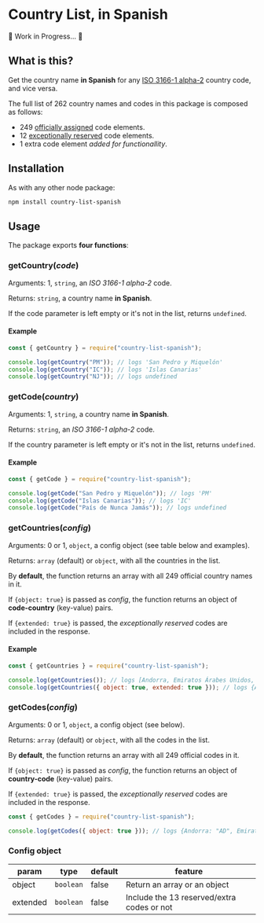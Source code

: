 # Country List, in Spanish

🚧 Work in Progress... 🚧

## What is this?

Get the country name **in Spanish** for any [ISO 3166-1 alpha-2](https://en.wikipedia.org/wiki/ISO_3166-1_alpha-2) country code, and vice versa.

The full list of 262 country names and codes in this package is composed as follows:

- 249 [officially assigned](https://en.wikipedia.org/wiki/ISO_3166-1_alpha-2#Officially_assigned_code_elements) code elements.
- 12 [exceptionally reserved](https://en.wikipedia.org/wiki/ISO_3166-1_alpha-2#Exceptional_reservations) code elements.
- 1 extra code element _added for functionallity_.

## Installation

As with any other node package:

```bash
npm install country-list-spanish
```

## Usage

The package exports **four functions**:

### getCountry(_code_)

Arguments: 1, `string`, an _ISO 3166-1 alpha-2_ code.

Returns: `string`, a country name **in Spanish**.

If the code parameter is left empty or it's not in the list, returns `undefined`.

#### Example

```js
const { getCountry } = require("country-list-spanish");

console.log(getCountry("PM")); // logs 'San Pedro y Miquelón'
console.log(getCountry("IC")); // logs 'Islas Canarias'
console.log(getCountry("NJ")); // logs undefined
```

### getCode(_country_)

Arguments: 1, `string`, a country name **in Spanish**.

Returns: `string`, an _ISO 3166-1 alpha-2_ code.

If the country parameter is left empty or it's not in the list, returns `undefined`.

#### Example

```js
const { getCode } = require("country-list-spanish");

console.log(getCode("San Pedro y Miquelón")); // logs 'PM'
console.log(getCode("Islas Canarias")); // logs 'IC'
console.log(getCode("País de Nunca Jamás")); // logs undefined
```

### getCountries(_config_)

Arguments: 0 or 1, `object`, a config object (see table below and examples).

Returns: `array` (default) or `object`, with all the countries in the list.

By **default**, the function returns an array with all 249 official country names in it.

If `{object: true}` is passed as _config_, the function returns an object of **code-country** (key-value) pairs.

If `{extended: true}` is passed, the _exceptionally reserved_ codes are included in the response.

#### Example

```js
const { getCountries } = require("country-list-spanish");

console.log(getCountries()); // logs [Andorra, Emiratos Árabes Unidos, ...], an array of length 249
console.log(getCountries({ object: true, extended: true })); // logs {AD: "Andorra", AE: "Emiratos Árabes Unidos", ...}, an object with 262 kay-value pairs
```

### getCodes(_config_)

Arguments: 0 or 1, `object`, a config object (see below).

Returns: `array` (default) or `object`, with all the codes in the list.

By **default**, the function returns an array with all 249 official codes in it.

If `{object: true}` is passed as _config_, the function returns an object of **country-code** (key-value) pairs.

If `{extended: true}` is passed, the _exceptionally reserved_ codes are included in the response.

```js
const { getCodes } = require("country-list-spanish");

console.log(getCodes({ object: true })); // logs {Andorra: "AD", Emiratos Árabes Unidos: "AE", ...}, an object with 249 kay-value pairs
```

### Config object

| param    | type      | default | feature                                    |
| -------- | --------- | ------- | ------------------------------------------ |
| object   | `boolean` | false   | Return an array or an object               |
| extended | `boolean` | false   | Include the 13 reserved/extra codes or not |
